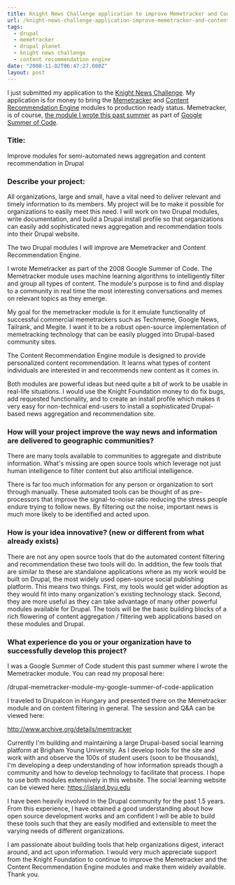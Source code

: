 ```yaml
---
title: Knight News Challenge application to improve Memetracker and Content Recommendation Engine modules
url: /knight-news-challenge-application-improve-memetracker-and-content-recommendation-eng
tags:
  - drupal
  - memetracker
  - drupal planet
  - knight news challenge
  - content recommendation engine
date: "2008-11-02T06:47:27.000Z"
layout: post
---
```


I just submitted my application to the [Knight News Challenge][0]. My application is for money to bring the [Memetracker][1] and [Content Recommendation Engine][2] modules to production ready status. Memetracker, is of course, [the module I wrote this past summer][3] as part of [Google Summer of Code][4].   

  


### Title:  

Improve modules for semi-automated news aggregation and content recommendation in Drupal  

  


### Describe your project:   

All organizations, large and small, have a vital need to deliver relevant and timely information to its members. My project will be to make it possible for organizations to easily meet this need. I will work on two Drupal modules, write documentation, and build a Drupal install profile so that organizations can easily add sophisticated news aggregation and recommendation tools into their Drupal website.  

  

The two Drupal modules I will improve are Memetracker and Content Recommendation Engine.  

  

I wrote Memetracker as part of the 2008 Google Summer of Code. The Memetracker module uses machine learning algorithms to intelligently filter and group all types of content. The module's purpose is to find and display to a community in real time the most interesting conversations and memes on relevant topics as they emerge.  

  

My goal for the memetracker module is for it emulate functionality of successful commercial memetrackers such as Techmeme, Google News, Tailrank, and Megite. I want it to be a robust open-source implementation of memetracking technology that can be easily plugged into Drupal-based community sites.  

  

The Content Recommendation Engine module is designed to provide personalized content recommendation. It learns what types of content individuals are interested in and recommends new content as it comes in.  

  

Both modules are powerful ideas but need quite a bit of work to be usable in real-life situations. I would use the Knight Foundation money to do fix bugs, add requested functionality, and to create an install profile which makes it very easy for non-technical end-users to install a sophisticated Drupal-based news aggregation and recommendation site.  

  


### How will your project improve the way news and information are delivered to geographic communities?  

There are many tools available to communities to aggregate and distribute information. What's missing are open source tools which leverage not just human intelligence to filter content but also artificial intelligence.  

  

There is far too much information for any person or organization to sort through manually. These automated tools can be thought of as pre-processors that improve the signal-to-noise ratio reducing the stress people endure trying to follow news. By filtering out the noise, important news is much more likely to be identified and acted upon.  

  


### How is your idea innovative? (new or different from what already exists)  

There are not any open source tools that do the automated content filtering and recommendation these two tools will do. In addition, the few tools that are similar to these are standalone applications where as my work would be built on Drupal, the most widely used open-source social publishing platform. This means two things. First, my tools would get wider adoption as they would fit into many organization's existing technology stack. Second, they are more useful as they can take advantage of many other powerful modules available for Drupal. The tools will be the basic building blocks of a rich flowering of content aggregation / filtering web applications based on these modules and Drupal.  

  


### What experience do you or your organization have to successfully develop this project?  

I was a Google Summer of Code student this past summer where I wrote the Memetracker module. You can read my proposal here:  

/drupal-memetracker-module-my-google-summer-of-code-application  

  

I traveled to Drupalcon in Hungary and presented there on the Memetracker module and on content filtering in general. The session and Q&A can be viewed here:  

http://www.archive.org/details/memtracker  

  

Currently I'm building and maintaining a large Drupal-based social learning platform at Brigham Young University. As I develop tools for the site and work with and observe the 100s of student users (soon to be thousands), I'm developing a deep understanding of how information spreads though a community and how to develop technology to facilitate that process. I hope to use both modules extensively in this website. The social learning website can be viewed here: https://island.byu.edu  

  

I have been heavily involved in the Drupal community for the past 1.5 years. From this experience, I have obtained a good understanding about how open source development works and am confident I will be able to build these tools such that they are easily modified and extensible to meet the varying needs of different organizations.  

  

I am passionate about building tools that help organizations digest, interact around, and act upon information. I would very much appreciate support from the Knight Foundation to continue to improve the Memetracker and the Content Recommendation Engine modules and make them widely available. Thank you. 

[0]: http://www.newschallenge.org/
[1]: http://drupal.org/project/memetracker
[2]: http://drupal.org/project/cre
[3]: /ive-been-accepted-to-google-summer-of-code
[4]: http://code.google.com/soc/2008/